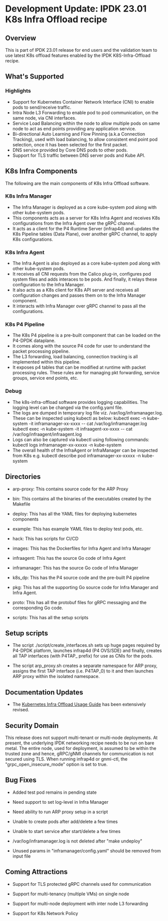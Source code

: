# Development Update: IPDK 23.01 K8s Infra Offload recipe

## Overview

This is part of IPDK 23.01 release for end users and the validation team
to use latest K8s offload features enabled by the IPDK K8S-Infra-Offload
recipe.

## What's Supported

### Highlights

- Support for Kubernetes Container Network Interface (CNI) to enable pods to
  send/receive traffic.
- Intra Node L3 Forwarding to enable pod to pod communication, on the same node,
  via CNI interfaces.
- Service Load Balancing within the node to allow multiple pods on same node to
  act as end points providing any application service.
- Bi-directional Auto Learning and Flow Pinning (a.k.a Connection Tracking),
  used with load balancing, to allow consistent end point pod selection, once it
  has been selected for the first packet.
- DNS service provided by Core DNS pods to other pods.
- Support for TLS traffic between DNS server pods and Kube API.

## K8s Infra Components

The following are the main components of K8s Infra Offload software.

### K8s Infra Manager
- The Infra Manager is deployed as a core kube-system pod along with other
  kube-system pods.
- This components acts as a server for K8s Infra Agent and receives K8s
  configurations from the Infra Agent over the gRPC channel.
- It acts as a client for the P4 Runtime Server (infrap4d) and updates the
  K8s Pipeline tables (Data Plane), over another gRPC channel, to apply K8s
  configurations.

### K8s Infra Agent
- The Infra Agent is also deployed as a core kube-system pod along with other
  kube-system pods.
- It receives all CNI requests from the Calico plug-in, configures pod system
  files and adds interaces to be pods. And finally, it relays these
  configuration to the Infra Manager.
- It also acts as a K8s client for K8s API server and receives all configuration
  changes and passes them on to the Infra Manager component.
- It interacts with Infra Manager over gRPC channel to pass all the
  configurations.

### K8s P4 Pipeline
- The K8s P4 pipeline is a pre-built component that can be loaded on the P4-DPDK
  dataplane.
- It comes along with the source P4 code for user to understand the packet
  processing pipeline.
- The L3 forwarding, load balancing, connection tracking is all implemented
  within this pipeline.
- It exposes p4 tables that can be modified at runtime with packet processing
  rules. These rules are for managing pkt forwarding, service groups, service
  end points, etc.

### Debug

- The k8s-infra-offload software provides logging capabilities. The logging
  level can be changed via the config.yaml file.
- The logs are dumped in temporary log file viz. /var/log/inframanager.log.
  These can be inspected using kubectl as below:
  kubectl exec -n kube-system -it inframanager-xx-xxxx -- cat /var/log/inframanager.log
  kubectl exec -n kube-system -it infraagent-xx-xxxx -- cat /var/log/infraagent/infraagent.log
- Logs can also be captured via kubectl using following commands:
  kubectl logs inframanager-xx-xxxxx -n kube-system
- The overall health of the InfraAgent or InfraManager can be inspected from K8s e.g.
  kubectl describe pod inframanager-xx-xxxxx -n kube-system
  

## Directories

- arp-proxy: This contains source code for the ARP Proxy

- bin: This contains all the binaries of the executables created by the
  Makefile

- deploy: This has all the YAML files for deploying kubernetes components

- example: This has example YAML files to deploy test pods, etc.

- hack: This has scripts for CI/CD

- images: This has the Dockerfiles for Infra Agent and Infra Manager

- infraagent: This has the source Go code of Infra Agent

- inframanager: This has the source Go code of Infra Manager

- k8s_dp: This has the P4 source code and the pre-built P4 pipeline

- pkg: This has all the supporting Go source code for Infra Manager and
  Infra Agent.

- proto: This has all the protobuf files for gRPC messaging and the
  corresponding Go code.

- scripts: This has all the setup scripts

## Setup scripts

- The script ./script/create_interfaces.sh sets up huge pages required by
  P4-DPDK platform, launches infrap4d (P4 OVS/SDE) and finally, creates all
  TAP interfaces (with P4TAP_ prefix) for use as CNIs for the pods.

- The script arp_proxy.sh creates a separate namespace for ARP proxy, assigns
  the first TAP interface (i.e. P4TAP_0) to it and then launches ARP proxy
  within the isolated namespace.

## Documentation Updates

- The [Kubernetes Infra Offload Usage Guide](https://github.com/ipdk-io/k8s-infra-offload/blob/main/README.md) has been extensively revised.

## Security Domain

This release does not support multi-tenant or multi-node deployments. At
present, the underlying IPDK networking recipe needs to be run on bare metal.
The entire node, used for deployment, is assumed to be within the trusted zone
and hence, gRPC/gNMI channels for communication is not secured using TLS. When
running infrap4d or gnmi-ctl, the "grpc_open_insecure_mode" option is set to
true.

## Bug Fixes

- Added test pod remains in pending state

- Need support to set log-level in Infra Manager

- Need ability to run ARP proxy setup in a script

- Unable to create pods after add/delete a few times

- Unable to start service after start/delete a few times

- /var/log/inframanager.log is not deleted after "make undeploy"

- Unused params in "inframanager/config.yaml" should be removed from input file

## Coming Attractions

- Support for TLS protected gRPC channels used for communication

- Support for multi-tenancy (multiple VMs) on single node

- Support for multi-node deployment with inter node L3 forwarding

- Support for K8s Network Policy
